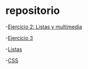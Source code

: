 # repositorio
-[Ejercicio 2: Listas y multimedia](/Ejercicio1.html/divs.html)

-[Ejercicio 3](Ejercicio3/ejercicio.html)

-[Listas](/listas/index.html)

-[CSS](/CSS/ejercicio1.html)
